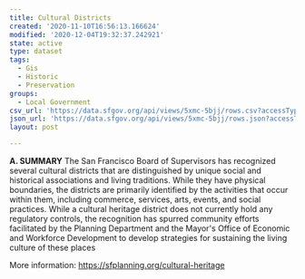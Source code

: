 ```yaml
---
title: Cultural Districts
created: '2020-11-10T16:56:13.166624'
modified: '2020-12-04T19:32:37.242921'
state: active
type: dataset
tags:
  - Gis
  - Historic
  - Preservation
groups:
  - Local Government
csv_url: 'https://data.sfgov.org/api/views/5xmc-5bjj/rows.csv?accessType=DOWNLOAD'
json_url: 'https://data.sfgov.org/api/views/5xmc-5bjj/rows.json?accessType=DOWNLOAD'
layout: post

---
```

<strong>A. SUMMARY</strong>
The San Francisco Board of Supervisors has recognized several cultural districts that are distinguished by unique social and historical associations and living traditions. While they have physical boundaries, the districts are primarily identified by the activities that occur within them, including commerce, services, arts, events, and social practices. While a cultural heritage district does not currently hold any regulatory controls, the recognition has spurred community efforts facilitated by the Planning Department and the Mayor's Office of Economic and Workforce Development to develop strategies for sustaining the living culture of these places

More information: https://sfplanning.org/cultural-heritage
